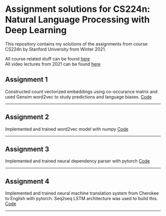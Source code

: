 # Assignment solutions for CS224n: Natural Language Processing with Deep Learning
This repository contains my solutions of the assignments from course CS224n by Stanford University from Winter 2021.

All course related stuff can be found [here](http://web.stanford.edu/class/cs224n/ "Stanford CS 224N | Natural Language Processing with Deep Learning")<br>
All video lectures from 2021 can be found [here](https://youtube.com/playlist?list=PLoROMvodv4rOSH4v6133s9LFPRHjEmbmJ)

## Assignment 1
Constructed count vectorized embeddings using co-occurance matrix and used Gensim word2vec to study predictions and language biases.
[Code](../main/assignment1)

___
## Assignment 2
Implemented and trained word2vec model with numpy
[Code](../main/assignment2)

___
## Assignment 3
Implemented and trained neural dependency parser with pytorch
[Code](../main/assignment3)
___
## Assignment 4
Implemented and trained neural machine translation system from Cherokee to English with pytorch. Seq2seq LSTM architecture was used to build this.
[Code](../main/assignment4)
___
